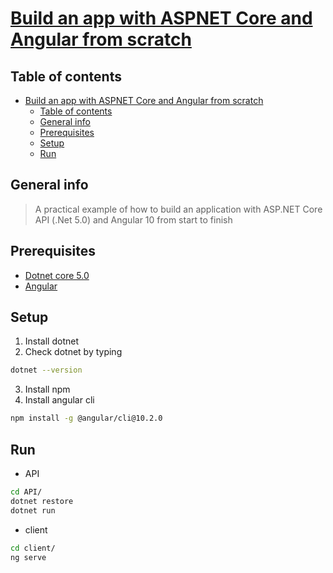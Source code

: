 # [Build an app with ASPNET Core and Angular from scratch](https://www.udemy.com/course/build-an-app-with-aspnet-core-and-angular-from-scratch/)

## Table of contents
- [Build an app with ASPNET Core and Angular from scratch](#build-an-app-with-aspnet-core-and-angular-from-scratch)
  - [Table of contents](#table-of-contents)
  - [General info](#general-info)
  - [Prerequisites](#prerequisites)
  - [Setup](#setup)
  - [Run](#run)

## General info
> A practical example of how to build an application with ASP.NET Core API (.Net 5.0) and Angular 10 from start to finish

## Prerequisites
* [Dotnet core 5.0](https://dotnet.microsoft.com/download/dotnet/5.0)
* [Angular](https://angular.io/)

## Setup
1. Install dotnet
2. Check dotnet by typing 
```bash
dotnet --version
```
3. Install npm
4. Install angular cli
```bash
npm install -g @angular/cli@10.2.0
```

## Run
* API
```bash
cd API/
dotnet restore
dotnet run
```
* client
```bash
cd client/
ng serve
```